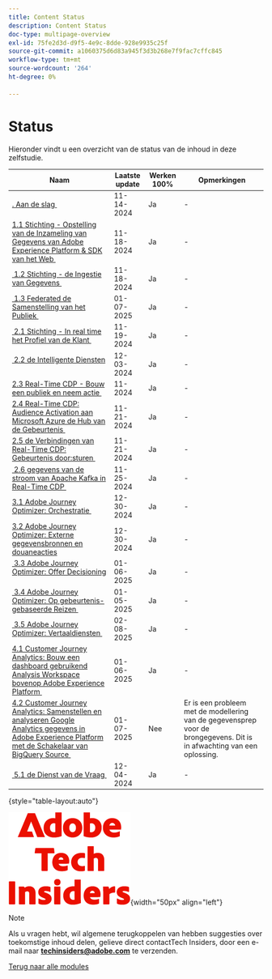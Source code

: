 ```yaml
---
title: Content Status
description: Content Status
doc-type: multipage-overview
exl-id: 75fe2d3d-d9f5-4e9c-8dde-928e9935c25f
source-git-commit: a1060375d6d83a945f3d3b268e7f9fac7cffc845
workflow-type: tm+mt
source-wordcount: '264'
ht-degree: 0%

---
```


# Status

Hieronder vindt u een overzicht van de status van de inhoud in deze zelfstudie.

| Naam | Laatste update | Werken 100% | Opmerkingen |
| ---------------------- | ------------ | ------------ |------------ |
| [. Aan de slag &#x200B;](./modules/gettingstarted/gettingstarted/getting-started.md) | 11-14-2024 | Ja | - |
| [&#x200B; 1.1 Stichting - Opstelling van de Inzameling van Gegevens van Adobe Experience Platform &amp; SDK van het Web &#x200B;](./modules/datacollection/module1.1/data-ingestion-launch-web-sdk.md) | 11-18-2024 | Ja | - |
| [&#x200B; 1.2 Stichting - de Ingestie van Gegevens &#x200B;](./modules/datacollection/module1.2/data-ingestion.md) | 11-18-2024 | Ja | - |
| [&#x200B; 1.3 Federated de Samenstelling van het Publiek &#x200B;](./modules/datacollection/module1.3/fac.md) | 01-07-2025 | Ja | - |
| [&#x200B; 2.1 Stichting - In real time het Profiel van de Klant &#x200B;](./modules/rtcdp-b2c/module2.1/real-time-customer-profile.md) | 11-19-2024 | Ja | - |
| [&#x200B; 2.2 de Intelligente Diensten &#x200B;](./modules/rtcdp-b2c/module2.2/intelligent-services.md) | 12-03-2024 | Ja | - |
| [&#x200B; 2.3 Real-Time CDP - Bouw een publiek en neem actie &#x200B;](./modules/rtcdp-b2c/module2.3/real-time-cdp-build-a-segment-take-action.md) | 11-2024 | Ja | - |
| [&#x200B; 2.4 Real-Time CDP: Audience Activation aan Microsoft Azure de Hub van de Gebeurtenis &#x200B;](./modules/rtcdp-b2c/module2.4/segment-activation-microsoft-azure-eventhub.md) | 11-21-2024 | Ja | - |
| [&#x200B; 2.5 de Verbindingen van Real-Time CDP: Gebeurtenis door:sturen &#x200B;](./modules/rtcdp-b2c/module2.5/aep-data-collection-ssf.md) | 11-21-2024 | Ja | - |
| [&#x200B; 2.6 gegevens van de stroom van Apache Kafka in Real-Time CDP &#x200B;](./modules/rtcdp-b2c/module2.6/aep-apache-kafka.md) | 11-25-2024 | Ja | - |
| [&#x200B; 3.1 Adobe Journey Optimizer: Orchestratie &#x200B;](./modules/ajo-b2c/module3.1/journey-orchestration-create-account.md) | 12-30-2024 | Ja | - |
| [&#x200B; 3.2 Adobe Journey Optimizer: Externe gegevensbronnen en douaneacties &#x200B;](./modules/ajo-b2c/module3.2/journey-orchestration-external-weather-api-sms.md) | 12-30-2024 | Ja | - |
| [&#x200B; 3.3 Adobe Journey Optimizer: Offer Decisioning &#x200B;](./modules/ajo-b2c/module3.3/offer-decisioning.md) | 01-06-2025 | Ja | - |
| [&#x200B; 3.4 Adobe Journey Optimizer: Op gebeurtenis-gebaseerde Reizen &#x200B;](./modules/ajo-b2c/module3.4/journeyoptimizer.md) | 01-05-2025 | Ja | - |
| [&#x200B; 3.5 Adobe Journey Optimizer: Vertaaldiensten &#x200B;](./modules/ajo-b2c/module3.5/ajotranslationsvcs.md) | 02-08-2025 | Ja | - |
| [&#x200B; 4.1 Customer Journey Analytics: Bouw een dashboard gebruikend Analysis Workspace bovenop Adobe Experience Platform &#x200B;](./modules/cja-b2c/module4.1/customer-journey-analytics-build-a-dashboard.md) | 01-06-2025 | Ja | - |
| [&#x200B; 4.2 Customer Journey Analytics: Samenstellen en analyseren Google Analytics gegevens in Adobe Experience Platform met de Schakelaar van BigQuery Source &#x200B;](./modules/cja-b2c/module4.2/customer-journey-analytics-bigquery-gcp.md) | 01-07-2025 | Nee | Er is een probleem met de modellering van de gegevensprep voor de brongegevens. Dit is in afwachting van een oplossing. |
| [&#x200B; 5.1 de Dienst van de Vraag &#x200B;](./modules/datadistiller/module5.1/query-service.md) | 12-04-2024 | Ja | - |

{style="table-layout:auto"}

![&#x200B; Indexen van de Tech &#x200B;](./assets/images/techinsiders.png){width="50px" align="left"}

>[!NOTE]
>
>Als u vragen hebt, wil algemene terugkoppelen van hebben suggesties over toekomstige inhoud delen, gelieve direct contactTech Insiders, door een e-mail naar **techinsiders@adobe.com** te verzenden.

[Terug naar alle modules](./overview.md)